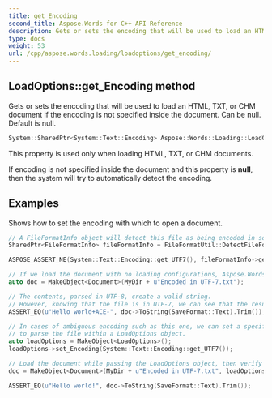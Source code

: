 ```yaml
---
title: get_Encoding
second_title: Aspose.Words for C++ API Reference
description: Gets or sets the encoding that will be used to load an HTML, TXT, or CHM document if the encoding is not specified inside the document. Can be null. Default is null.
type: docs
weight: 53
url: /cpp/aspose.words.loading/loadoptions/get_encoding/
---
```

## LoadOptions::get_Encoding method


Gets or sets the encoding that will be used to load an HTML, TXT, or CHM document if the encoding is not specified inside the document. Can be null. Default is null.

```cpp
System::SharedPtr<System::Text::Encoding> Aspose::Words::Loading::LoadOptions::get_Encoding() const
```


This property is used only when loading HTML, TXT, or CHM documents.

If encoding is not specified inside the document and this property is **null**, then the system will try to automatically detect the encoding.

## Examples




Shows how to set the encoding with which to open a document. 
```cpp
// A FileFormatInfo object will detect this file as being encoded in something other than UTF-7.
SharedPtr<FileFormatInfo> fileFormatInfo = FileFormatUtil::DetectFileFormat(MyDir + u"Encoded in UTF-7.txt");

ASPOSE_ASSERT_NE(System::Text::Encoding::get_UTF7(), fileFormatInfo->get_Encoding());

// If we load the document with no loading configurations, Aspose.Words will detect its encoding as UTF-8.
auto doc = MakeObject<Document>(MyDir + u"Encoded in UTF-7.txt");

// The contents, parsed in UTF-8, create a valid string.
// However, knowing that the file is in UTF-7, we can see that the result is incorrect.
ASSERT_EQ(u"Hello world+ACE-", doc->ToString(SaveFormat::Text).Trim());

// In cases of ambiguous encoding such as this one, we can set a specific encoding variant
// to parse the file within a LoadOptions object.
auto loadOptions = MakeObject<LoadOptions>();
loadOptions->set_Encoding(System::Text::Encoding::get_UTF7());

// Load the document while passing the LoadOptions object, then verify the document's contents.
doc = MakeObject<Document>(MyDir + u"Encoded in UTF-7.txt", loadOptions);

ASSERT_EQ(u"Hello world!", doc->ToString(SaveFormat::Text).Trim());
```

